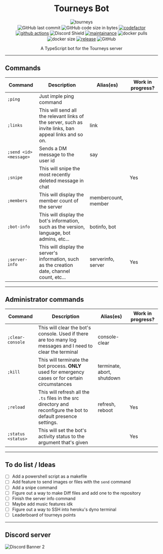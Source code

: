 <h1 align="center">Tourneys Bot</h1>
<p align="center">
    <img alt="tourneys" src="assets/banner.png"><br>
    <img alt="GitHub last commit" align="center" src="https://img.shields.io/github/last-commit/existential-nonce/tourneys-bot">
    <img alt="GitHub code size in bytes" align="center" src="https://img.shields.io/github/languages/code-size/existential-nonce/tourneys-bot">
    <a href="https://www.codefactor.io/repository/github/existential-nonce/tourneys-bot"><img alt="codefactor" align="center" src="https://www.codefactor.io/repository/github/existential-nonce/tourneys-bot/badge?s=21c9d17dad3405b1a8947910ddd6fe5a3dfab838"></a>
    <a href="https://actions-badge.atrox.dev/atrox/sync-dotenv/goto"><img alt="github actions" align="center" src="https://img.shields.io/endpoint.svg?url=https%3A%2F%2Factions-badge.atrox.dev%2Fatrox%2Fsync-dotenv%2Fbadge"></a>
    <img src="https://discordapp.com/api/guilds/688510763387715649/widget.png?style=shield" align="center" alt="Discord Shield"/>
    <a href="https://GitHub.com/Existential-nonce/Tourneys-bot/graphs/commit-activity">
    <img alt="maintainance" align="center" src="https://img.shields.io/badge/Maintained%3F-yes-green.svg"></a>
    <img alt="docker pulls" align="center" src="https://img.shields.io/docker/pulls/nonce1/tourneys-bot">
    <img alt="docker size" align="center" src="https://img.shields.io/docker/image-size/nonce1/tourneys-bot/latest">
    <a href="https://GitHub.com/Existential-nonce/Tourneys-bot">
    <img alt="release" align="center" src="https://img.shields.io/github/release/Existential-nonce/Tourneys-bot"></a>
    <img alt="GitHub" align="center" src="https://img.shields.io/github/license/existential-nonce/tourneys-bot">
    <br>
</p>
<p align="center"> A TypeScript bot for the Tourneys server </p>

- - -

## Commands
| Command | Description | Alias(es) | Work in progress? |
|---|---|---|---|
| `;ping` | Just imple ping command ||| 
| `;links` | This will send all the relevant links of the server, such as invite links, ban appeal links and so on. | link ||
| `;send <id> <message>` | Sends a DM message to the user id | say ||
| `;snipe` | This will snipe the most recently deleted message in chat || Yes |
| `;members` | This will display the member count of the server | membercount, member ||
| `;bot-info` | This will display the bot's information, such as the version, language, bot admins, etc... | botinfo, bot ||
| `;server-info` | This will display the server's information, such as the creation date, channel count, etc... | serverinfo, server | Yes |

- - -

## Administrator commands
| Command | Description | Alias(es) | Work in progress? | 
|---|---|---|---|
| `;clear-console` | This will clear the bot's console. Used if there are too many log messages and I need to clear the terminal | console-clear ||
| `;kill` | This will terminate the bot process. **ONLY** used for emergency cases or for certain circumstances | terminate, abort, shutdown ||
| `;reload` | This will refresh all the `.ts` files in the src directory and reconfigure the bot to default presence settings. | refresh, reboot | Yes |
| `;status <status>` | This will set the bot's activity status to the argument that's given || Yes |

- - -

## To do list / Ideas
- [ ] Add a powershell script as a makefile
- [ ] Add feature to send images or files with the `send` command
- [ ] Add a snipe command
- [ ] Figure out a way to make Diff files and add one to the repository
- [ ] Finish the server info command
- [ ] Maybe add music features idk
- [ ] Figure out a way to SSH into heroku's dyno terminal
- [ ] Leaderboard of tourneys points

- - -

## Discord server
<img src="https://discordapp.com/api/guilds/688510763387715649/widget.png?style=banner2" alt="Discord Banner 2"/>
